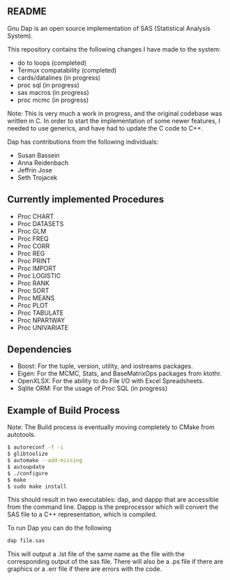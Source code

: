 README
---

Gnu Dap is an open source implementation of SAS (Statistical Analysis System).

This repository contains the following changes I have made to the system:

- do to loops (completed)
- Termux compatability (completed)
- cards/datalines (in progress)
- proc sql (in progress)
- sas macros (in progress)
- proc mcmc (in progress)

Note: This is very much a work in progress, and the original codebase was written in C. In order to start the implementation of some newer features, I needed to use generics, and have had to update the C code to C++. 

Dap has contributions from the following individuals:

- Susan Bassein
- Anna Reidenbach
- Jeffrin Jose
- Seth Trojacek

Currently implemented Procedures
---

- Proc CHART
- Proc DATASETS
- Proc GLM
- Proc FREQ 
- Proc CORR
- Proc REG
- Proc PRINT
- Proc IMPORT
- Proc LOGISTIC
- Proc RANK
- Proc SORT
- Proc MEANS
- Proc PLOT
- Proc TABULATE
- Proc NPAR1WAY
- Proc UNIVARIATE 
  
  
  
Dependencies
---

- Boost: For the tuple, version, utility, and iostreams packages.
- Eigen: For the MCMC, Stats, and BaseMatrixOps packages from ktothr.
- OpenXLSX: For the ability to do File I/O with Excel Spreadsheets.
- Sqlite ORM: For the usage of Proc SQL (in progress)

Example of Build Process
---

Note: The Build process is eventually moving completely to CMake from autotools. 

```bash
$ autoreconf -f -i
$ glibtoolize
$ automake --add-missing
$ autoupdate
$ ./configure
$ make
$ sudo make install
```

This should result in two executables: dap, and dappp that are accessible from the command line. Dappp is the preprocessor which will convert the SAS file to a C++ representation, which is compiled. 

To run Dap you can do the following

```bash
dap file.sas
```

This will output a .lst file of the same name as the file with the corresponding output of the sas file. There will also be a .ps file if there are graphics or a .err file if there are errors with the code. 

